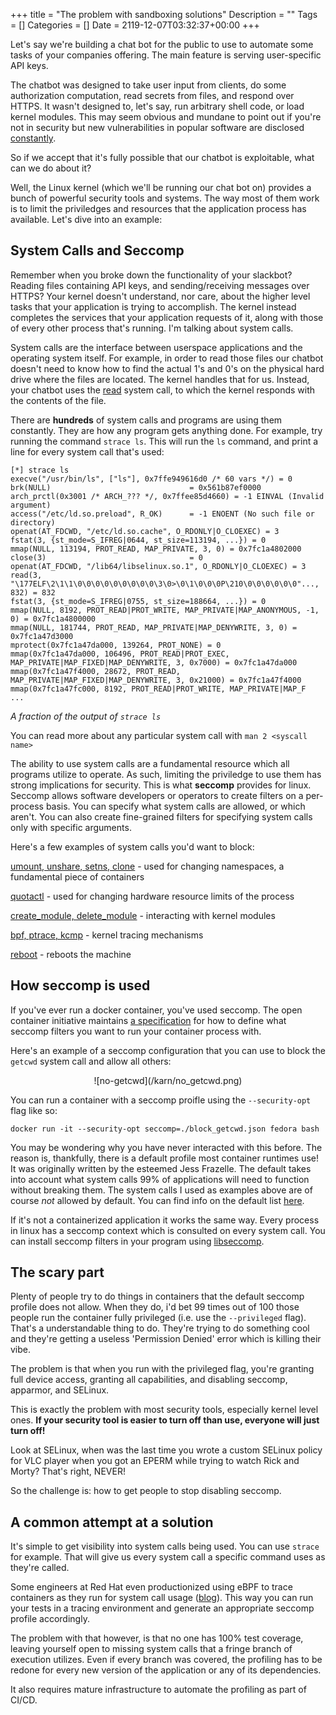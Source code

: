 +++
title = "The problem with sandboxing solutions"
Description = ""
Tags = []
Categories = []
Date = 2119-12-07T03:32:37+00:00
+++

Let's say we're building a chat bot for the public to use to automate some tasks of your companies offering. The main feature is serving user-specific API keys.

The chatbot was designed to take user input from clients, do some authorization computation, read secrets from files, and respond over HTTPS. It wasn't designed to, let's say, run arbitrary shell code, or load kernel modules. This may seem obvious and mundane to point out if you're not in security but new vulnerabilities in popular software are disclosed [constantly](https://twitter.com/CVEnew).

So if we accept that it's fully possible that our chatbot is exploitable, what can we do about it?

Well, the Linux kernel (which we'll be running our chat bot on) provides a bunch of powerful security tools and systems. The way most of them work is to limit the priviledges and resources that the application process has available. Let's dive into an example:

## <b>System Calls and Seccomp</b>

Remember when you broke down the functionality of your slackbot? Reading files containing API keys, and sending/receiving messages over HTTPS? Your kernel doesn't understand, nor care, about the higher level tasks that your application is trying to accomplish. The kernel instead completes the services that your application requests of it, along with those of every other process that's running. I'm talking about system calls.

System calls are the interface between userspace applications and the operating system itself. For example, in order to read those files our chatbot doesn't need to know how to find the actual 1's and 0's on the physical hard drive where the files are located. The kernel handles that for us. Instead, your chatbot uses the [read](http://man7.org/linux/man-pages/man2/read.2.html) system call, to which the kernel responds with the contents of the file.

There are <b>hundreds</b> of system calls and programs are using them constantly. They are how any program gets anything done. For example, try running the command `strace ls`. This will run the `ls` command, and print a line for every system call that's used:

```
[*] strace ls                                                                                                                    
execve("/usr/bin/ls", ["ls"], 0x7ffe949616d0 /* 60 vars */) = 0
brk(NULL)                               = 0x561b87ef0000
arch_prctl(0x3001 /* ARCH_??? */, 0x7ffee85d4660) = -1 EINVAL (Invalid argument)
access("/etc/ld.so.preload", R_OK)      = -1 ENOENT (No such file or directory)
openat(AT_FDCWD, "/etc/ld.so.cache", O_RDONLY|O_CLOEXEC) = 3
fstat(3, {st_mode=S_IFREG|0644, st_size=113194, ...}) = 0
mmap(NULL, 113194, PROT_READ, MAP_PRIVATE, 3, 0) = 0x7fc1a4802000
close(3)                                = 0
openat(AT_FDCWD, "/lib64/libselinux.so.1", O_RDONLY|O_CLOEXEC) = 3
read(3, "\177ELF\2\1\1\0\0\0\0\0\0\0\0\0\3\0>\0\1\0\0\0P\210\0\0\0\0\0\0"..., 832) = 832
fstat(3, {st_mode=S_IFREG|0755, st_size=188664, ...}) = 0
mmap(NULL, 8192, PROT_READ|PROT_WRITE, MAP_PRIVATE|MAP_ANONYMOUS, -1, 0) = 0x7fc1a4800000
mmap(NULL, 181744, PROT_READ, MAP_PRIVATE|MAP_DENYWRITE, 3, 0) = 0x7fc1a47d3000
mprotect(0x7fc1a47da000, 139264, PROT_NONE) = 0
mmap(0x7fc1a47da000, 106496, PROT_READ|PROT_EXEC, MAP_PRIVATE|MAP_FIXED|MAP_DENYWRITE, 3, 0x7000) = 0x7fc1a47da000
mmap(0x7fc1a47f4000, 28672, PROT_READ, MAP_PRIVATE|MAP_FIXED|MAP_DENYWRITE, 3, 0x21000) = 0x7fc1a47f4000
mmap(0x7fc1a47fc000, 8192, PROT_READ|PROT_WRITE, MAP_PRIVATE|MAP_F
...
```

<i>A fraction of the output of `strace ls`</i>

You can read more about any particular system call with `man 2 <syscall name>`

The ability to use system calls are a fundamental resource which all programs utilize to operate. As such, limiting the priviledge to use them has strong implications for security. This is what <b>seccomp</b> provides for linux. Seccomp allows software developers or operators to create filters on a per-process basis. You can specify what system calls are allowed, or which aren't. You can also create fine-grained filters for specifying system calls only with specific arguments.

Here's a few examples of system calls you'd want to block:

<u>umount, unshare, setns, clone</u> - used for changing namespaces, a fundamental piece of containers

<u>quotactl</u> - used for changing hardware resource limits of the process

<u>create_module, delete_module</u> - interacting with kernel modules

<u>bpf, ptrace, kcmp</u> - kernel tracing mechanisms

<u>reboot</u> - reboots the machine

## <b>How seccomp is used</b>

If you've ever run a docker container, you've used seccomp. The open container initiative maintains [a specification](https://github.com/opencontainers/runtime-spec/blob/master/schema/config-linux.json#L194) for how to define what seccomp filters you want to run your container process with.

Here's an example of a seccomp configuration that you can use to block the `getcwd` system call and allow all others: 

<center>![no-getcwd](/karn/no_getcwd.png)</center>

You can run a container with a seccomp proifle using the `--security-opt` flag like so:

`docker run -it --security-opt seccomp=./block_getcwd.json fedora bash`

You may be wondering why you have never interacted with this before. The reason is, thankfully, there is a default profile most container runtimes use! It was originally written by the esteemed Jess Frazelle. The default takes into account what system calls 99% of applications will need to function without breaking them. The system calls I used as examples above are of course <i>not</i> allowed by default. You can find info on the default list [here](https://docs.docker.com/engine/security/seccomp/).

If it's not a containerized application it works the same way. Every process in linux has a seccomp context which is consulted on every system call. You can install seccomp filters in your program using [libseccomp](https://github.com/seccomp/libseccomp).

## <b>The scary part</b>

Plenty of people try to do things in containers that the default seccomp profile does not allow. When they do, i'd bet 99 times out of 100 those people run the container fully privileged (i.e. use the `--privileged` flag). That's a understandable thing to do. They're trying to do something cool and they're getting a useless 'Permission Denied' error which is killing their vibe.

The problem is that when you run with the privileged flag, you're granting full device access, granting all capabilities, and disabling seccomp, apparmor, and SELinux.

This is exactly the problem with most security tools, especially kernel level ones. <b>If your security tool is easier to turn off than use, everyone will just turn off!</b>

Look at SELinux, when was the last time you wrote a custom SELinux policy for VLC player when you got an EPERM while trying to watch Rick and Morty? That's right, NEVER!

So the challenge is: how to get people to stop disabling seccomp.

## <b>A common attempt at a solution</b>

It's simple to get visibility into system calls being used. You can use `strace` for example. That will give us every system call a specific command uses as they're called.

Some engineers at Red Hat even productionized using eBPF to trace containers as they run for system call usage ([blog](https://podman.io/blogs/2019/10/15/generate-seccomp-profiles.html)). This way you can run your tests in a tracing environment and generate an appropriate seccomp profile accordingly. 

The problem with that however, is that no one has 100% test coverage, leaving yourself open to missing system calls that a fringe branch of execution utilizes.  Even if every branch was covered, the profiling has to be redone for every new version of the application or any of its dependencies.

It also requires mature infrastructure to automate the profiling as part of CI/CD.

